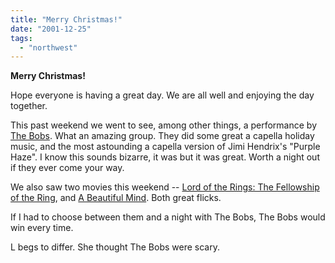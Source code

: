 ```yaml
---
title: "Merry Christmas!"
date: "2001-12-25"
tags: 
  - "northwest"
---
```


**Merry Christmas!**

Hope everyone is having a great day. We are all well and enjoying the day together.

This past weekend we went to see, among other things, a performance by [The Bobs](http://www.bobs.com/). What an amazing group. They did some great a capella holiday music, and the most astounding a capella version of Jimi Hendrix's "Purple Haze". I know this sounds bizarre, it was but it was great. Worth a night out if they ever come your way.

We also saw two movies this weekend -- [Lord of the Rings: The Fellowship of the Ring](http://www.lordoftherings.net/), and [A Beautiful Mind](http://www.abeautifulmind.com/). Both great flicks.

If I had to choose between them and a night with The Bobs, The Bobs would win every time.

L begs to differ. She thought The Bobs were scary.
